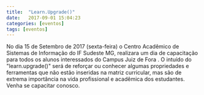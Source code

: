 ```yaml
---
title:  "Learn.Upgrade()"
date:   2017-09-01 15:04:23
categories: [eventos]
tags: [eventos]
---
```


No dia 15 de Setembro de 2017 (sexta-feira) o Centro Acadêmico de Sistemas de Informação do IF Sudeste MG, realizara um dia de capacitação para todos os alunos interessados do Campus Juiz de Fora . O intuído do "learn.upgrade()" será de reforçar ou conhecer algumas propriedades e ferramentas que não estão inseridas na matriz curricular, mas são de extrema importância na vida profissional e acadêmica dos estudantes. Venha se capacitar conosco.
